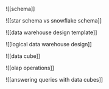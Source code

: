 ![[schema]]

![[star schema vs snowflake schema]]

![[data warehouse design template]]


![[logical data warehouse design]]

![[data cube]]

![[olap operations]]

![[answering queries with data cubes]]